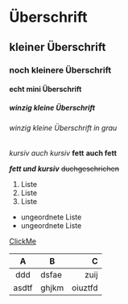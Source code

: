 # Überschrift
## kleiner Überschrift
### noch kleinere Überschrift
#### echt mini Überschrift
##### winzig kleine Überschrift
###### winzig kleine Überschrift in grau

*kursiv*
_auch kursiv_
**fett**
__auch fett__

**_fett und kursiv_**
~~duchgeschrichen~~

1. Liste
2. Liste
42. Liste
* ungeordnete Liste
* ungeordnete Liste

[ClickMe](https://tenor.com/view/troll-trollface-ragememe-rageface-trolling-gif-4929853)



|   A   | B     |       C |
| :---: | ----- | ------: |
|  ddd  | dsfae |    zuij |
| asdtf | ghjkm | oiuztfd |



<!--Ich kommentiere was-->

